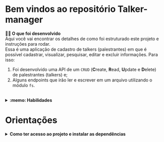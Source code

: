 # Bem vindos ao repositório Talker-manager


<strong>👨‍💻 O que foi desenvolvido</strong><br />
    Aqui você vai encontrar os detalhes de como foi estruturado este projeto e instruções para rodar.<br />
    Essa é uma aplicação de cadastro de talkers (palestrantes) em que é possível cadastrar, visualizar, pesquisar, editar e excluir informações. Para isso:
  1. Foi desenvolvido uma API de um `CRUD` (**C**reate, **R**ead, **U**pdate e **D**elete) de palestrantes (talkers) e;
  2. Alguns endpoints que irão ler e escrever em um arquivo utilizando o módulo `fs`.

<br />
<details>
  <summary><strong>:memo: Habilidades</strong></summary><br />

  Esse projeto, reforçou diversas habilidades como:

  - Utilizar _Redux_ para gerenciar estado
  - Utilizar a biblioteca _React-Redux_
  - Utilizar a Context API do _React_ para gerenciar estado
  - Utilizar o _React Hook useState_
  - Utilizar o _React Hook useContext_
  - Utilizar o _React Hook useEffect_
  - Criar Hooks customizados
</details>

# Orientações

<details>
<summary><strong>Como ter acesso ao projeto e instalar as dependências</strong></summary><br />

    1. Entre na pasta do repositório que você acabou de clonar ou fazer o download do arquivo zip:
    * `cd pasta-do-repositório`

    2. Instale as dependências:
    *`npm install`

    3. Rode a aplicação com o comando:
    *`npm start
    
</details>

